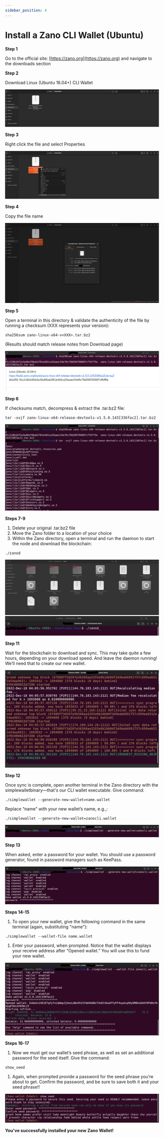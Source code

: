 ```yaml
---
sidebar_position: 4
---
```


# Install a Zano CLI Wallet (Ubuntu)

**Step 1**

Go to the official site: [https://zano.org](https://zano.org) and navigate to the downloads section

**Step 2**

Download Linux (Ubuntu 16.04+) CLI Wallet

![alt install-zano-cli-wallet-step-3](../../../static/img/use/install-zano-cli-wallet-ubuntu/install-zano-cli-wallet-step-3.png 'install-zano-cli-wallet-step-3')

**Step 3**

Right click the file and select Properties

![alt install-zano-cli-wallet-step-4](../../../static/img/use/install-zano-cli-wallet-ubuntu/install-zano-cli-wallet-step-4.png 'install-zano-cli-wallet-step-4')

**Step 4**

Copy the file name

![alt install-zano-cli-wallet-step-5](../../../static/img/use/install-zano-cli-wallet-ubuntu/install-zano-cli-wallet-step-5.png 'install-zano-cli-wallet-step-5')

**Step 5**

Open a terminal in this directory & validate the authenticity of the file by running a checksum (XXX represents your version):

```
sha256sum zano-linux-x64-v<XXX>.tar.bz2
```

(Results should match release notes from Download page)

![alt install-zano-cli-wallet-step-6-1](../../../static/img/use/install-zano-cli-wallet-ubuntu/install-zano-cli-wallet-step-6-1.png 'install-zano-cli-wallet-step-6-1') ![alt install-zano-cli-wallet-step-6-2](../../../static/img/use/install-zano-cli-wallet-ubuntu/install-zano-cli-wallet-step-6-2.png 'install-zano-cli-wallet-step-6-2')

**Step 6**

If checksums match, decompress & extract the .tar.bz2 file:

```
tar -xvjf zano-linux-x64-release-devtools-v1.5.0.143[336fac2].tar.bz2
```

![alt install-zano-cli-wallet-step-7](../../../static/img/use/install-zano-cli-wallet-ubuntu/install-zano-cli-wallet-step-7.png 'install-zano-cli-wallet-step-7')

**Steps 7-9**

1. Delete your original .tar.bz2 file
2. Move the Zano folder to a location of your choice
3. Within the Zano directory, open a terminal and run the daemon to start the node and download the blockchain:

```
./zanod
```

![alt install-zano-cli-wallet-step-8-10-1](../../../static/img/use/install-zano-cli-wallet-ubuntu/install-zano-cli-wallet-step-8-10-1.png 'install-zano-cli-wallet-step-8-10-1') ![alt install-zano-cli-wallet-step-8-10-2](../../../static/img/use/install-zano-cli-wallet-ubuntu/install-zano-cli-wallet-step-8-10-2.png 'install-zano-cli-wallet-step-8-10-2')

**Step 11**

Wait for the blockchain to download and sync. This may take quite a few hours, depending on your download speed. And leave the daemon running! We’ll need that to create our new wallet.

![alt install-zano-cli-wallet-step-11](../../../static/img/use/install-zano-cli-wallet-ubuntu/install-zano-cli-wallet-step-11.png 'install-zano-cli-wallet-step-11')

**Step 12**

Once sync is complete, open another terminal in the Zano directory with the simplewalletbinary—that's our CLI wallet executable. Give command:

```
./simplewallet --generate-new-wallet=name.wallet
```

Replace “name” with your new wallet’s name, e.g.,:

```
./simplewallet --generate-new-wallet=zanocli.wallet
```

![alt install-zano-cli-wallet-step-12](../../../static/img/use/install-zano-cli-wallet-ubuntu/install-zano-cli-wallet-step-12.png 'install-zano-cli-wallet-step-12')

**Step 13**

When asked, enter a password for your wallet. You should use a password generator, found in password managers such as KeePass.

![alt install-zano-cli-wallet-step-13](../../../static/img/use/install-zano-cli-wallet-ubuntu/install-zano-cli-wallet-step-13.png 'install-zano-cli-wallet-step-13')

**Steps 14-15**

1. To open your new wallet, give the following command in the same terminal (again, substituting "name"):

```
./simplewallet --wallet-file name.wallet
```

1. Enter your password, when prompted. Notice that the wallet displays your receive address after “Opened wallet.” You will use this to fund your new wallet.

![alt install-zano-cli-wallet-step-15](../../../static/img/use/install-zano-cli-wallet-ubuntu/install-zano-cli-wallet-step-15.png 'install-zano-cli-wallet-step-15')

**Steps 16-17**

1. Now we must get our wallet’s seed phrase, as well as set an additional password for the seed itself. Give the command:

```
show_seed
```

1. Again, when prompted provide a password for the seed phrase you’re about to get. Confirm the password, and be sure to save both it and your seed phrase!!

![alt install-zano-cli-wallet-step-17](../../../static/img/use/install-zano-cli-wallet-ubuntu/install-zano-cli-wallet-step-17.png 'install-zano-cli-wallet-step-17')

**You've successfully installed your new Zano Wallet!**
